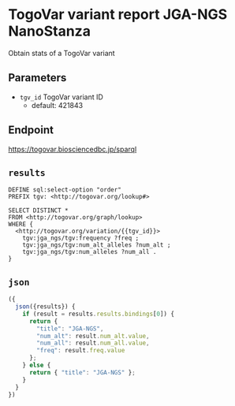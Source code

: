 # TogoVar variant report JGA-NGS NanoStanza

Obtain stats of a TogoVar variant

## Parameters

* `tgv_id` TogoVar variant ID
  * default: 421843

## Endpoint

https://togovar.biosciencedbc.jp/sparql

## `results`

```sparql
DEFINE sql:select-option "order"
PREFIX tgv: <http://togovar.org/lookup#>

SELECT DISTINCT *
FROM <http://togovar.org/graph/lookup>
WHERE {
  <http://togovar.org/variation/{{tgv_id}}>
    tgv:jga_ngs/tgv:frequency ?freq ;
    tgv:jga_ngs/tgv:num_alt_alleles ?num_alt ;
    tgv:jga_ngs/tgv:num_alleles ?num_all .
}
```

## `json`

```javascript
({
  json({results}) {
    if (result = results.results.bindings[0]) {
      return {
        "title": "JGA-NGS",
        "num_alt": result.num_alt.value,
        "num_all": result.num_all.value,
        "freq": result.freq.value
      };
    } else {
      return { "title": "JGA-NGS" };
    }
  }
})
```

